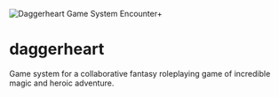 ![Daggerheart Game System Encounter+](daggerheart-banner-unofficial.jpg)

# daggerheart
Game system for a collaborative fantasy roleplaying game of incredible magic and heroic adventure.
